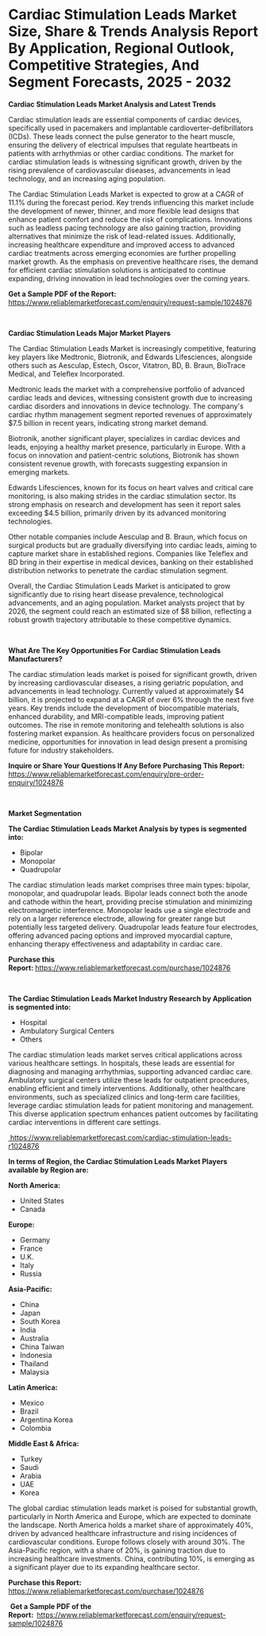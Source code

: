 <p><h1>Cardiac Stimulation Leads Market Size, Share & Trends Analysis Report By Application, Regional Outlook, Competitive Strategies, And Segment Forecasts, 2025 - 2032</h1></p><p><strong>Cardiac Stimulation Leads Market Analysis and Latest Trends</strong></p>
<p><p>Cardiac stimulation leads are essential components of cardiac devices, specifically used in pacemakers and implantable cardioverter-defibrillators (ICDs). These leads connect the pulse generator to the heart muscle, ensuring the delivery of electrical impulses that regulate heartbeats in patients with arrhythmias or other cardiac conditions. The market for cardiac stimulation leads is witnessing significant growth, driven by the rising prevalence of cardiovascular diseases, advancements in lead technology, and an increasing aging population.</p><p>The Cardiac Stimulation Leads Market is expected to grow at a CAGR of 11.1% during the forecast period. Key trends influencing this market include the development of newer, thinner, and more flexible lead designs that enhance patient comfort and reduce the risk of complications. Innovations such as leadless pacing technology are also gaining traction, providing alternatives that minimize the risk of lead-related issues. Additionally, increasing healthcare expenditure and improved access to advanced cardiac treatments across emerging economies are further propelling market growth. As the emphasis on preventive healthcare rises, the demand for efficient cardiac stimulation solutions is anticipated to continue expanding, driving innovation in lead technologies over the coming years.</p></p>
<p><strong>Get a Sample PDF of the Report:&nbsp;</strong> <a href="https://www.reliablemarketforecast.com/enquiry/request-sample/1024876?utm_campaign=3010&utm_medium=2&utm_source=Github&utm_content=ia&utm_term=18042025&utm_id=cardiac-stimulation-leads">https://www.reliablemarketforecast.com/enquiry/request-sample/1024876</a></p>
<p>&nbsp;</p>
<p><strong>Cardiac Stimulation Leads Major Market Players</strong></p>
<p><p>The Cardiac Stimulation Leads Market is increasingly competitive, featuring key players like Medtronic, Biotronik, and Edwards Lifesciences, alongside others such as Aesculap, Estech, Oscor, Vitatron, BD, B. Braun, BioTrace Medical, and Teleflex Incorporated. </p><p>Medtronic leads the market with a comprehensive portfolio of advanced cardiac leads and devices, witnessing consistent growth due to increasing cardiac disorders and innovations in device technology. The company's cardiac rhythm management segment reported revenues of approximately $7.5 billion in recent years, indicating strong market demand.</p><p>Biotronik, another significant player, specializes in cardiac devices and leads, enjoying a healthy market presence, particularly in Europe. With a focus on innovation and patient-centric solutions, Biotronik has shown consistent revenue growth, with forecasts suggesting expansion in emerging markets.</p><p>Edwards Lifesciences, known for its focus on heart valves and critical care monitoring, is also making strides in the cardiac stimulation sector. Its strong emphasis on research and development has seen it report sales exceeding $4.5 billion, primarily driven by its advanced monitoring technologies.</p><p>Other notable companies include Aesculap and B. Braun, which focus on surgical products but are gradually diversifying into cardiac leads, aiming to capture market share in established regions. Companies like Teleflex and BD bring in their expertise in medical devices, banking on their established distribution networks to penetrate the cardiac stimulation segment.</p><p>Overall, the Cardiac Stimulation Leads Market is anticipated to grow significantly due to rising heart disease prevalence, technological advancements, and an aging population. Market analysts project that by 2026, the segment could reach an estimated size of $8 billion, reflecting a robust growth trajectory attributable to these competitive dynamics.</p></p>
<p>&nbsp;</p>
<p><strong>What Are The Key Opportunities For Cardiac Stimulation Leads Manufacturers?</strong></p>
<p><p>The cardiac stimulation leads market is poised for significant growth, driven by increasing cardiovascular diseases, a rising geriatric population, and advancements in lead technology. Currently valued at approximately $4 billion, it is projected to expand at a CAGR of over 6% through the next five years. Key trends include the development of biocompatible materials, enhanced durability, and MRI-compatible leads, improving patient outcomes. The rise in remote monitoring and telehealth solutions is also fostering market expansion. As healthcare providers focus on personalized medicine, opportunities for innovation in lead design present a promising future for industry stakeholders.</p></p>
<p><strong>Inquire or Share Your Questions If Any Before Purchasing This Report:</strong> <a href="https://www.reliablemarketforecast.com/enquiry/pre-order-enquiry/1024876?utm_campaign=3010&utm_medium=2&utm_source=Github&utm_content=ia&utm_term=18042025&utm_id=cardiac-stimulation-leads">https://www.reliablemarketforecast.com/enquiry/pre-order-enquiry/1024876</a></p>
<p>&nbsp;</p>
<p><strong>Market Segmentation</strong></p>
<p><strong>The Cardiac Stimulation Leads Market Analysis by types is segmented into:</strong></p>
<p><ul><li>Bipolar</li><li>Monopolar</li><li>Quadrupolar</li></ul></p>
<p><p>The cardiac stimulation leads market comprises three main types: bipolar, monopolar, and quadrupolar leads. Bipolar leads connect both the anode and cathode within the heart, providing precise stimulation and minimizing electromagnetic interference. Monopolar leads use a single electrode and rely on a larger reference electrode, allowing for greater range but potentially less targeted delivery. Quadrupolar leads feature four electrodes, offering advanced pacing options and improved myocardial capture, enhancing therapy effectiveness and adaptability in cardiac care.</p></p>
<p><strong>Purchase this Report:&nbsp;</strong><a href="https://www.reliablemarketforecast.com/purchase/1024876?utm_campaign=3010&utm_medium=2&utm_source=Github&utm_content=ia&utm_term=18042025&utm_id=cardiac-stimulation-leads">https://www.reliablemarketforecast.com/purchase/1024876</a></p>
<p>&nbsp;</p>
<p><strong>The Cardiac Stimulation Leads Market Industry Research by Application is segmented into:</strong></p>
<p><ul><li>Hospital</li><li>Ambulatory Surgical Centers</li><li>Others</li></ul></p>
<p><p>The cardiac stimulation leads market serves critical applications across various healthcare settings. In hospitals, these leads are essential for diagnosing and managing arrhythmias, supporting advanced cardiac care. Ambulatory surgical centers utilize these leads for outpatient procedures, enabling efficient and timely interventions. Additionally, other healthcare environments, such as specialized clinics and long-term care facilities, leverage cardiac stimulation leads for patient monitoring and management. This diverse application spectrum enhances patient outcomes by facilitating cardiac interventions in different care settings.</p></p>
<p><a href="https://www.reliablemarketforecast.com/cardiac-stimulation-leads-r1024876?utm_campaign=3010&utm_medium=2&utm_source=Github&utm_content=ia&utm_term=18042025&utm_id=cardiac-stimulation-leads">&nbsp;https://www.reliablemarketforecast.com/cardiac-stimulation-leads-r1024876</a></p>
<p><strong>In terms of Region, the Cardiac Stimulation Leads Market Players available by Region are:</strong></p>
<p>
    <p> <strong> North America: </strong>
        <ul>
            <li>United States</li>
            <li>Canada</li>
        </ul>
        </p> 
    <p> <strong> Europe: </strong>
        <ul>
            <li>Germany</li>
            <li>France</li>
            <li>U.K.</li>
            <li>Italy</li>
            <li>Russia</li>
        </ul>
        </p> 
    <p> <strong> Asia-Pacific: </strong>
        <ul>
            <li>China</li>
            <li>Japan</li>
            <li>South Korea</li>
            <li>India</li>
            <li>Australia</li>
            <li>China Taiwan</li>
            <li>Indonesia</li>
            <li>Thailand</li>
            <li>Malaysia</li>
        </ul>
        </p> 
    <p> <strong> Latin America: </strong>
        <ul>
            <li>Mexico</li>
            <li>Brazil</li>
            <li>Argentina Korea</li>
            <li>Colombia</li>
        </ul>
        </p> 
    <p> <strong> Middle East & Africa: </strong>
        <ul>
            <li>Turkey</li>
            <li>Saudi</li>
            <li>Arabia</li>
            <li>UAE</li>
            <li>Korea</li>
        </ul>
    </p>
    </p>
<p><p>The global cardiac stimulation leads market is poised for substantial growth, particularly in North America and Europe, which are expected to dominate the landscape. North America holds a market share of approximately 40%, driven by advanced healthcare infrastructure and rising incidences of cardiovascular conditions. Europe follows closely with around 30%. The Asia-Pacific region, with a share of 20%, is gaining traction due to increasing healthcare investments. China, contributing 10%, is emerging as a significant player due to its expanding healthcare sector.</p></p>
<p><strong>Purchase this Report: </strong><a href="https://www.reliablemarketforecast.com/purchase/1024876?utm_campaign=3010&utm_medium=2&utm_source=Github&utm_content=ia&utm_term=18042025&utm_id=cardiac-stimulation-leads">https://www.reliablemarketforecast.com/purchase/1024876</a></p>
<p>&nbsp;<strong>Get a Sample PDF of the Report:&nbsp;&nbsp;</strong><a href="https://www.reliablemarketforecast.com/enquiry/request-sample/1024876?utm_campaign=3010&utm_medium=2&utm_source=Github&utm_content=ia&utm_term=18042025&utm_id=cardiac-stimulation-leads">https://www.reliablemarketforecast.com/enquiry/request-sample/1024876</a></p>
<p><strong></strong></p>
<p><p></p><p></p><p></p></p>